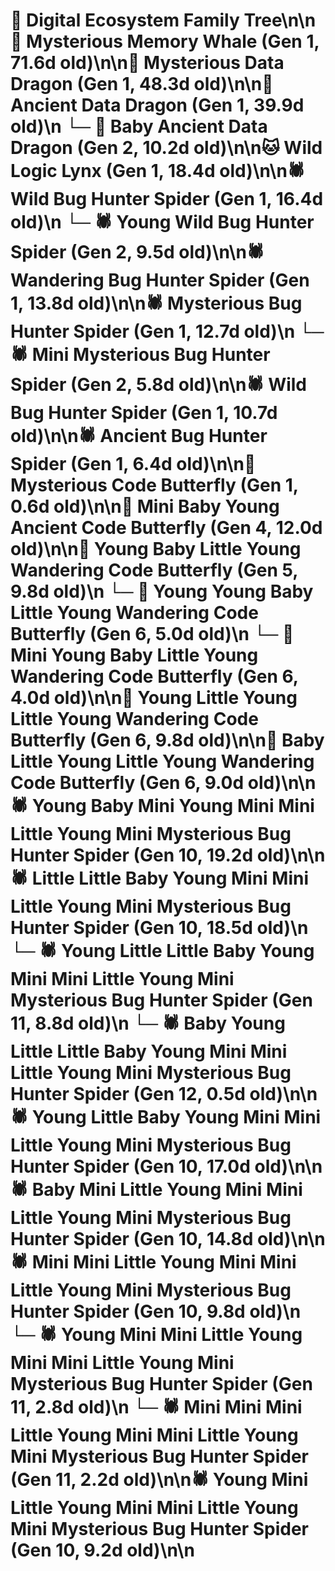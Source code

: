# 🌳 Digital Ecosystem Family Tree\n\n🐋 Mysterious Memory Whale (Gen 1, 71.6d old)\n\n🐉 Mysterious Data Dragon (Gen 1, 48.3d old)\n\n🐉 Ancient Data Dragon (Gen 1, 39.9d old)\n  └─ 🐉 Baby Ancient Data Dragon (Gen 2, 10.2d old)\n\n🐱 Wild Logic Lynx (Gen 1, 18.4d old)\n\n🕷️ Wild Bug Hunter Spider (Gen 1, 16.4d old)\n  └─ 🕷️ Young Wild Bug Hunter Spider (Gen 2, 9.5d old)\n\n🕷️ Wandering Bug Hunter Spider (Gen 1, 13.8d old)\n\n🕷️ Mysterious Bug Hunter Spider (Gen 1, 12.7d old)\n  └─ 🕷️ Mini Mysterious Bug Hunter Spider (Gen 2, 5.8d old)\n\n🕷️ Wild Bug Hunter Spider (Gen 1, 10.7d old)\n\n🕷️ Ancient Bug Hunter Spider (Gen 1, 6.4d old)\n\n🦋 Mysterious Code Butterfly (Gen 1, 0.6d old)\n\n🦋 Mini Baby Young Ancient Code Butterfly (Gen 4, 12.0d old)\n\n🦋 Young Baby Little Young Wandering Code Butterfly (Gen 5, 9.8d old)\n  └─ 🦋 Young Young Baby Little Young Wandering Code Butterfly (Gen 6, 5.0d old)\n  └─ 🦋 Mini Young Baby Little Young Wandering Code Butterfly (Gen 6, 4.0d old)\n\n🦋 Young Little Young Little Young Wandering Code Butterfly (Gen 6, 9.8d old)\n\n🦋 Baby Little Young Little Young Wandering Code Butterfly (Gen 6, 9.0d old)\n\n🕷️ Young Baby Mini Young Mini Mini Little Young Mini Mysterious Bug Hunter Spider (Gen 10, 19.2d old)\n\n🕷️ Little Little Baby Young Mini Mini Little Young Mini Mysterious Bug Hunter Spider (Gen 10, 18.5d old)\n  └─ 🕷️ Young Little Little Baby Young Mini Mini Little Young Mini Mysterious Bug Hunter Spider (Gen 11, 8.8d old)\n    └─ 🕷️ Baby Young Little Little Baby Young Mini Mini Little Young Mini Mysterious Bug Hunter Spider (Gen 12, 0.5d old)\n\n🕷️ Young Little Baby Young Mini Mini Little Young Mini Mysterious Bug Hunter Spider (Gen 10, 17.0d old)\n\n🕷️ Baby Mini Little Young Mini Mini Little Young Mini Mysterious Bug Hunter Spider (Gen 10, 14.8d old)\n\n🕷️ Mini Mini Little Young Mini Mini Little Young Mini Mysterious Bug Hunter Spider (Gen 10, 9.8d old)\n  └─ 🕷️ Young Mini Mini Little Young Mini Mini Little Young Mini Mysterious Bug Hunter Spider (Gen 11, 2.8d old)\n  └─ 🕷️ Mini Mini Mini Little Young Mini Mini Little Young Mini Mysterious Bug Hunter Spider (Gen 11, 2.2d old)\n\n🕷️ Young Mini Little Young Mini Mini Little Young Mini Mysterious Bug Hunter Spider (Gen 10, 9.2d old)\n\n